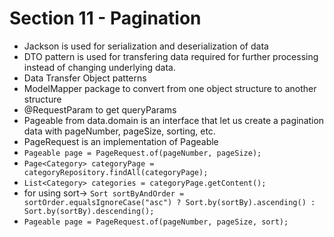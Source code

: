 # Section 11 - Pagination

- Jackson is used for serialization and deserialization of data
- DTO pattern is used for transfering data required for further processing instead of changing underlying data.
- Data Transfer Object patterns
- ModelMapper package to convert from one object structure to another structure
- @RequestParam to get queryParams
- Pageable from data.domain is an interface that let us create a pagination data with pageNumber, pageSize, sorting, etc.
- PageRequest is an implementation of Pageable
- `Pageable page = PageRequest.of(pageNumber, pageSize);`
- `Page<Category> categoryPage = categoryRepository.findAll(categoryPage);`
- `List<Category> categories = categoryPage.getContent();`
- for using sort-> `Sort sortByAndOrder = sortOrder.equalsIgnoreCase("asc") ? Sort.by(sortBy).ascending() : Sort.by(sortBy).descending();`
- `Pageable page = PageRequest.of(pageNumber, pageSize, sort);`
